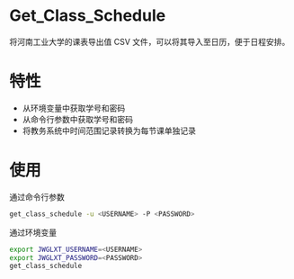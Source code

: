 # Get_Class_Schedule 
将河南工业大学的课表导出值 CSV 文件，可以将其导入至日历，便于日程安排。  

# 特性
- 从环境变量中获取学号和密码
- 从命令行参数中获取学号和密码
- 将教务系统中时间范围记录转换为每节课单独记录

# 使用
通过命令行参数  
``` bash
get_class_schedule -u <USERNAME> -P <PASSWORD>
```
  
通过环境变量
``` bash
export JWGLXT_USERNAME=<USERNAME>
export JWGLXT_PASSWORD=<PASSWORD>
get_class_schedule
```